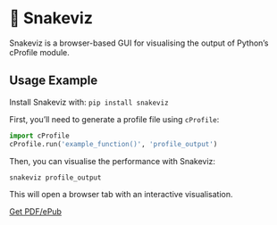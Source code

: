 # 🐲 Snakeviz

Snakeviz is a browser-based GUI for visualising the output of Python’s cProfile module.

## Usage Example

Install Snakeviz with: `pip install snakeviz`

First, you’ll need to generate a profile file using `cProfile`:

```python
import cProfile
cProfile.run('example_function()', 'profile_output')
```

Then, you can visualise the performance with Snakeviz:

```shell
snakeviz profile_output
```

This will open a browser tab with an interactive visualisation. 


[Get PDF/ePub](https://makepythonfaster.gumroad.com/l/get)
